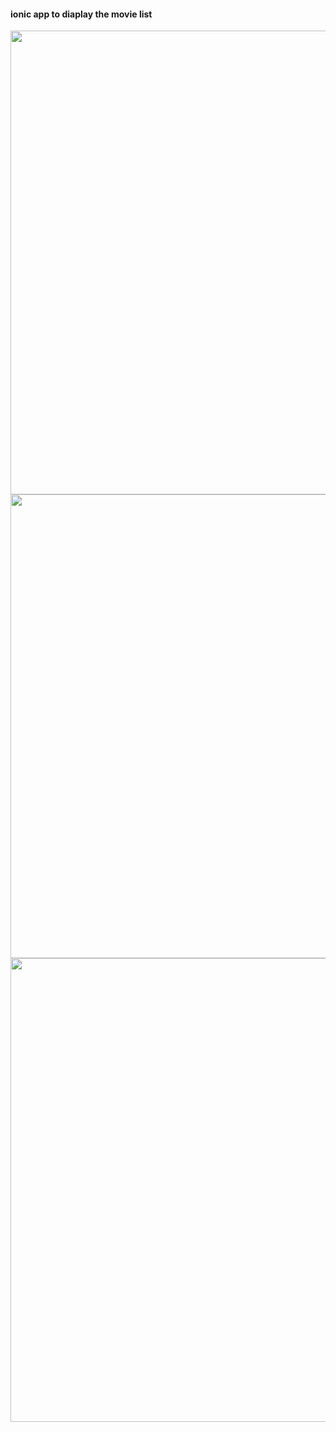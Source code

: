 #### ionic app to diaplay the movie list

<img src="Screenshots\photo1.PNG" width="742">
<img src="Screenshots\photo2.PNG" width="742">
<img src="Screenshots\photo3.PNG" width="742">
